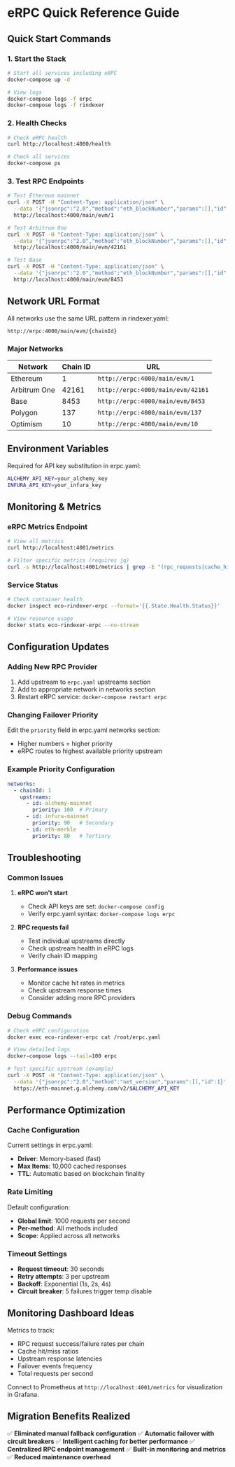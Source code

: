 # eRPC Quick Reference Guide

## Quick Start Commands

### 1. Start the Stack
```bash
# Start all services including eRPC
docker-compose up -d

# View logs
docker-compose logs -f erpc
docker-compose logs -f rindexer
```

### 2. Health Checks
```bash
# Check eRPC health
curl http://localhost:4000/health

# Check all services
docker-compose ps
```

### 3. Test RPC Endpoints
```bash
# Test Ethereum mainnet
curl -X POST -H "Content-Type: application/json" \
  --data '{"jsonrpc":"2.0","method":"eth_blockNumber","params":[],"id":1}' \
  http://localhost:4000/main/evm/1

# Test Arbitrum One
curl -X POST -H "Content-Type: application/json" \
  --data '{"jsonrpc":"2.0","method":"eth_blockNumber","params":[],"id":1}' \
  http://localhost:4000/main/evm/42161

# Test Base
curl -X POST -H "Content-Type: application/json" \
  --data '{"jsonrpc":"2.0","method":"eth_blockNumber","params":[],"id":1}' \
  http://localhost:4000/main/evm/8453
```

## Network URL Format

All networks use the same URL pattern in rindexer.yaml:
```
http://erpc:4000/main/evm/{chainId}
```

### Major Networks
| Network | Chain ID | URL |
|---------|----------|-----|
| Ethereum | 1 | `http://erpc:4000/main/evm/1` |
| Arbitrum One | 42161 | `http://erpc:4000/main/evm/42161` |
| Base | 8453 | `http://erpc:4000/main/evm/8453` |
| Polygon | 137 | `http://erpc:4000/main/evm/137` |
| Optimism | 10 | `http://erpc:4000/main/evm/10` |

## Environment Variables

Required for API key substitution in erpc.yaml:
```bash
ALCHEMY_API_KEY=your_alchemy_key
INFURA_API_KEY=your_infura_key
```

## Monitoring & Metrics

### eRPC Metrics Endpoint
```bash
# View all metrics
curl http://localhost:4001/metrics

# Filter specific metrics (requires jq)
curl -s http://localhost:4001/metrics | grep -E "(rpc_requests|cache_hits|upstream_errors)"
```

### Service Status
```bash
# Check container health
docker inspect eco-rindexer-erpc --format='{{.State.Health.Status}}'

# View resource usage
docker stats eco-rindexer-erpc --no-stream
```

## Configuration Updates

### Adding New RPC Provider
1. Add upstream to `erpc.yaml` upstreams section
2. Add to appropriate network in networks section
3. Restart eRPC service: `docker-compose restart erpc`

### Changing Failover Priority
Edit the `priority` field in erpc.yaml networks section:
- Higher numbers = higher priority
- eRPC routes to highest available priority upstream

### Example Priority Configuration
```yaml
networks:
  - chainId: 1
    upstreams:
      - id: alchemy-mainnet
        priority: 100  # Primary
      - id: infura-mainnet
        priority: 90   # Secondary
      - id: eth-merkle
        priority: 80   # Tertiary
```

## Troubleshooting

### Common Issues

1. **eRPC won't start**
   - Check API keys are set: `docker-compose config`
   - Verify erpc.yaml syntax: `docker-compose logs erpc`

2. **RPC requests fail**
   - Test individual upstreams directly
   - Check upstream health in eRPC logs
   - Verify chain ID mapping

3. **Performance issues**
   - Monitor cache hit rates in metrics
   - Check upstream response times
   - Consider adding more RPC providers

### Debug Commands
```bash
# Check eRPC configuration
docker exec eco-rindexer-erpc cat /root/erpc.yaml

# View detailed logs
docker-compose logs --tail=100 erpc

# Test specific upstream (example)
curl -X POST -H "Content-Type: application/json" \
  --data '{"jsonrpc":"2.0","method":"net_version","params":[],"id":1}' \
  https://eth-mainnet.g.alchemy.com/v2/$ALCHEMY_API_KEY
```

## Performance Optimization

### Cache Configuration
Current settings in erpc.yaml:
- **Driver**: Memory-based (fast)
- **Max Items**: 10,000 cached responses
- **TTL**: Automatic based on blockchain finality

### Rate Limiting
Default configuration:
- **Global limit**: 1000 requests per second
- **Per-method**: All methods included
- **Scope**: Applied across all networks

### Timeout Settings
- **Request timeout**: 30 seconds
- **Retry attempts**: 3 per upstream
- **Backoff**: Exponential (1s, 2s, 4s)
- **Circuit breaker**: 5 failures trigger temp disable

## Monitoring Dashboard Ideas

Metrics to track:
- RPC request success/failure rates per chain
- Cache hit/miss ratios
- Upstream response latencies
- Failover events frequency
- Total requests per second

Connect to Prometheus at `http://localhost:4001/metrics` for visualization in Grafana.

## Migration Benefits Realized

✅ **Eliminated manual fallback configuration**
✅ **Automatic failover with circuit breakers**
✅ **Intelligent caching for better performance**
✅ **Centralized RPC endpoint management**
✅ **Built-in monitoring and metrics**
✅ **Reduced maintenance overhead**